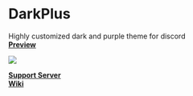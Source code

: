 # DarkPlus
Highly customized dark and purple theme for discord <br>
**[Preview](https://devevil.xyz/preview/dark+/dark+-preview)**

<img src="https://cdn.discordapp.com/attachments/468141324906921984/874594243161755709/Dark.jpg" />

**[Support Server](https://discord.gg/jsQ9UP7kCA)** <br>
**[Wiki](https://github.com/DevEvil99/DarkPlus-Discord-Theme/wiki)**
